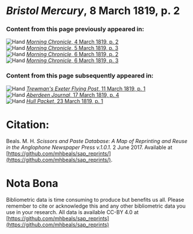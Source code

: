 # *Bristol Mercury*, 8 March 1819, p. 2  
  
### Content from this page previously appeared in:  
![Hand](http://scissorsandpaste.net/wp-content/uploads/2017/06/smallhandpointer.png) [*Morning Chronicle*, 4 March 1819, p. 2](https://mhbeals.github.io/sap_html/Morning-Chronicle/Morning-Chronicle-4-March-1819-p-2)  
![Hand](http://scissorsandpaste.net/wp-content/uploads/2017/06/smallhandpointer.png) [*Morning Chronicle*, 5 March 1819, p. 3](https://mhbeals.github.io/sap_html/Morning-Chronicle/Morning-Chronicle-5-March-1819-p-3)  
![Hand](http://scissorsandpaste.net/wp-content/uploads/2017/06/smallhandpointer.png) [*Morning Chronicle*, 6 March 1819, p. 2](https://mhbeals.github.io/sap_html/Morning-Chronicle/Morning-Chronicle-6-March-1819-p-2)  
![Hand](http://scissorsandpaste.net/wp-content/uploads/2017/06/smallhandpointer.png) [*Morning Chronicle*, 6 March 1819, p. 3](https://mhbeals.github.io/sap_html/Morning-Chronicle/Morning-Chronicle-6-March-1819-p-3)  
  
### Content from this page subsequently appeared in:  
![Hand](http://scissorsandpaste.net/wp-content/uploads/2017/06/smallhandpointer.png) [*Trewman's Exeter Flying Post*, 11 March 1819, p. 1](https://mhbeals.github.io/sap_html/Trewman's-Exeter-Flying-Post/Trewman's-Exeter-Flying-Post-11-March-1819-p-1)  
![Hand](http://scissorsandpaste.net/wp-content/uploads/2017/06/smallhandpointer.png) [*Aberdeen Journal*, 17 March 1819, p. 4](https://mhbeals.github.io/sap_html/Aberdeen-Journal/Aberdeen-Journal-17-March-1819-p-4)  
![Hand](http://scissorsandpaste.net/wp-content/uploads/2017/06/smallhandpointer.png) [*Hull Packet*, 23 March 1819, p. 1](https://mhbeals.github.io/sap_html/Hull-Packet/Hull-Packet-23-March-1819-p-1)  


# Citation: 

Beals. M. H. *Scissors and Paste Database: A Map of Reprinting and Reuse in the Anglophone Newspaper Press v.1.0.1.* 2 June 2017. Available at [https://github.com/mhbeals/sap_reprints/](https://github.com/mhbeals/sap_reprints/). 

# Nota Bona

Bibliometric data is time consuming to produce but benefits us all. Please remember to cite or acknowledge this and any other bibliometric data you use in your research. All data is available CC-BY 4.0 at [https://github.com/mhbeals/sap_reprints](https://github.com/mhbeals/sap_reprints)